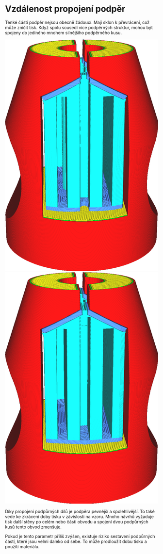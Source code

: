 Vzdálenost propojení podpěr
====
Tenké části podpěr nejsou obecně žádoucí. Mají sklon k převrácení, což může zničit tisk. Když spolu sousedí více podpěrných struktur, mohou být spojeny do jediného mnohem silnějšího podpěrného kusu.

![Dva podpěrné části jsou blízko sebe](../../../articles/images/support_join_distance_low.png)
![Při dostatečné vzdálenosti spojů jsou spojeny dohromady](../../../articles/images/support_join_distance_high.png)

Díky propojení podpůrných dílů je podpěra pevnější a spolehlivější. To také vede ke zkrácení doby tisku v závislosti na vzoru. Mnoho návrhů vyžaduje tisk další stěny po celém nebo části obvodu a spojení dvou podpůrných kusů tento obvod zmenšuje.

Pokud je tento parametr příliš zvýšen, existuje riziko sestavení podpůrných částí, které jsou velmi daleko od sebe. To může prodloužit dobu tisku a použití materiálu.
